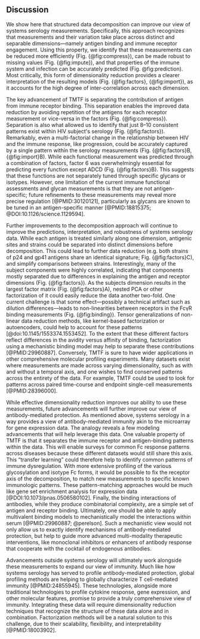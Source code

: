 ## Discussion

We show here that structured data decomposition can improve our view of systems serology measurements. Specifically, this approach recognizes that measurements and their variation take place across distinct and separable dimensions—namely antigen binding and immune receptor engagement. Using this property, we identify that these measurements can be reduced more efficiently (Fig. {@fig:compress}), can be made robust to missing values (Fig. {@fig:impute}), and that properties of the immune system and infection can be accurately predicted (Fig. @fig:prediction). Most critically, this form of dimensionality reduction provides a clearer interpretation of the resulting models (Fig. {@fig:factors}, {@fig:import}), as it accounts for the high degree of inter-correlation across each dimension.

The key advancement of TMTF is separating the contribution of antigen from immune receptor binding. This separation enables the improved data reduction by avoiding repetition of the antigens for each receptor measurement or vice-versa in the factors (Fig. {@fig:compress}). Separation is also what allowed us to identify that just 8–10 consistent patterns exist within HIV subject's serology (Fig. {@fig:factors}). Remarkably, even a multi-factorial change in the relationship between HIV and the immune response, like progression, could be accurately captured by a single pattern within the serology measurements (Fig. {@fig:factors}B, {@fig:import}B). While each functional measurement was predicted through a combination of factors, factor 6 was overwhelmingly essential for predicting every function except ADCD (Fig. {@fig:factors}B). This suggests that these functions are not separately tuned through specific glycans or isotypes. However, one limitation of the current immune functional assessments and glycan measurements is that they are not antigen-specific; future refinements to these measurements may reveal more precise regulation [@PMID:30120121], particularly as glycans are known to be tuned in an antigen-specific manner [@PMID:18815375; @DOI:10.1126/science.1129594].

Further improvements to the decomposition approach will continue to improve the predictions, interpretation, and robustness of systems serology data. While each antigen is treated similarly along one dimension, antigenic sites and strains could be separated into distinct dimensions before decomposition. This could lead to further data reduction (e.g. both strains of p24 and gp41 antigens share an identical signature; Fig. {@fig:factors}C), and simplify comparisons between strains. Interestingly, many of the subject components were highly correlated, indicating that components mostly separated due to differences in explaining the antigen and receptor dimensions (Fig. {@fig:factors}). As the subjects dimension results in the largest factor matrix (Fig. {@fig:factors}A), nested PCA or other factorization of it could easily reduce the data another two-fold. One current challenge is that some effect—possibly a technical artifact such as dilution differences—leads to non-linearities between receptors in the FcγR binding measurements (Fig. {@fig:binding}). Tensor generalizations of non-linear data reduction methods, like kernel-based factorization or autoencoders, could help to account for these patterns [@doi:10.1145/1553374.1553452]. To the extent that these different factors reflect differences in the avidity versus affinity of binding, factorization using a mechanistic binding model may help to separate these contributions [@PMID:29960887]. Conversely, TMTF is sure to have wider applications in other comprehensive molecular profiling experiments. Many datasets exist where measurements are made across varying dimensionality, such as with and without a temporal axis, and one wishes to find conserved patterns across the entirety of the data. For example, TMTF could be used to look for patterns across paired time-course and endpoint single-cell measurements [@PMID:28396000].

While effective dimensionality reduction improves our ability to use these measurements, future advancements will further improve our view of antibody-mediated protection. As mentioned above, systems serology in a way provides a view of antibody-mediated immunity akin to the microarray for gene expression data. The analogy reveals a few modeling advancements that will help leverage this data. One valuable property of TMTF is that it separates the immune receptor and antigen-binding patterns within the data. This will enable surveys for common Fc response patterns across diseases because these different datasets would still share this axis. This “transfer learning” could therefore help to identify common patterns of immune dysregulation. With more extensive profiling of the various glycosylation and isotype Fc forms, it would be possible to fix the receptor axis of the decomposition, to match new measurements to specific known immunologic patterns. These pattern-matching approaches would be much like gene set enrichment analysis for expression data [@DOI:10.1073/pnas.0506580102]. Finally, the binding interactions of antibodies, while they produce combinatorial complexity, are a simple set of antigen and receptor binding. Ultimately, one should be able to apply multivalent binding models to mechanistically model the interactions within serum [@PMID:29960887; @perelson]. Such a mechanistic view would not only allow us to exactly identify mechanisms of antibody-mediated protection, but help to guide more advanced multi-modality therapeutic interventions, like monoclonal inhibitors or enhancers of antibody response that cooperate with the cocktail of endogenous antibodies. 

Advancements outside systems serology will ultimately work alongside these measurements to expand our view of immunity. Much like how systems serology has served to profile antibody-mediated protection, global profiling methods are helping to globally characterize T cell-mediated immunity [@PMID:24855945]. These technologies, alongside more traditional technologies to profile cytokine response, gene expression, and other molecular features, promise to provide a truly comprehensive view of immunity. Integrating these data will require dimensionality reduction techniques that recognize the structure of these data alone and in combination. Factorization methods will be a natural solution to this challenge, due to their scalability, flexibility, and interpretability [@PMID:18003902].
